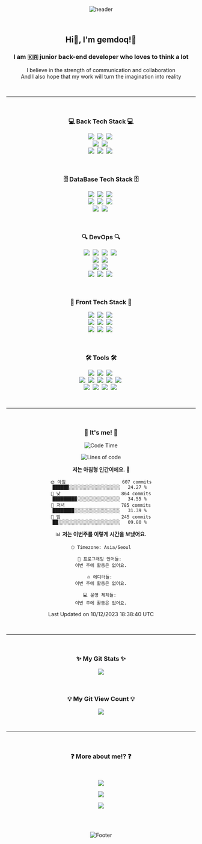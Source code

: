 <div align="center">
  
  ![header](https://capsule-render.vercel.app/api?type=cylinder&color=gradient&customColorList=1,2,3&height=150&section=header&text=HelloWorld!&fontSize=70&fontAlign=43&animation=twinkling&desc=welcome&descSize=30&descAlign=75)
  
  <br>
  
  <h2 align="center"> Hi👋, I'm gemdoq!🤗</h2>
  <h3 align="center">I am 🇰🇷 junior back-end developer who loves to think a lot</h3>
  
  <p align="center">
    I believe in the strength of communication and collaboration<br/>
  And I also hope that my work will turn the imagination into reality
  </p>
  
  <br><hr><br>
  
  <h3 align="center">💻 Back Tech Stack 💻</h3>
  
  <p align="center">
    <img src="https://img.shields.io/badge/NodeJS-339933?style=for-the-badge&logo=Node.js&logoColor=white"/>&nbsp
    <img src="https://img.shields.io/badge/Express-000000?style=for-the-badge&logo=express&logoColor=white"/>&nbsp
    <img src="https://img.shields.io/badge/NestJS-E0234E?style=for-the-badge&logo=NestJS&logoColor=white"/>&nbsp
    <br>
    <img src="https://img.shields.io/badge/JAVA-007396?style=for-the-badge&logo=java&logoColor=white"/>&nbsp
    <img src="https://img.shields.io/badge/Gradle-02303A?style=for-the-badge&logo=Gradle&logoColor=white"/>&nbsp
    <br>
    <img src="https://img.shields.io/badge/Spring-F2F4F9?style=for-the-badge&logo=Spring"/>&nbsp
    <img src="https://img.shields.io/badge/Spring Boot-F2F4F9?style=for-the-badge&logo=Spring Boot"/>&nbsp
    <img src="https://img.shields.io/badge/Spring Security-F2F4F9?style=for-the-badge&logo=Spring Security"/>&nbsp
  </p>
  
  <br>
  
  <h3 align="center">🗄️ DataBase Tech Stack 🗄️</h3>
  
  <p align="center">
    <img src="https://img.shields.io/badge/MySQL-4479A1?style=for-the-badge&logo=MySql&logoColor=white"/>&nbsp
    <img src="https://img.shields.io/badge/MariaDB-003545?style=for-the-badge&logo=mariadb&logoColor=white"/>&nbsp
    <img src="https://img.shields.io/badge/Sequelize-52B0E7?style=for-the-badge&logo=Sequelize&logoColor=white"/>&nbsp
    <br>
    <img src="https://img.shields.io/badge/Amazon DynamoDB-4053D6?style=for-the-badge&logo=Amazon DynamoDB&logoColor=white"/>&nbsp
    <img src="https://img.shields.io/badge/Amazon S3-569A31?style=for-the-badge&logo=Amazon S3&logoColor=white"/>&nbsp
    <img src="https://img.shields.io/badge/Amazon RDS-527FFF?style=for-the-badge&logo=Amazon RDS&logoColor=white"/>&nbsp
    <br>
    <img src="https://img.shields.io/badge/MongoDB-47A248?style=for-the-badge&logo=mongodb&logoColor=white"/>&nbsp
    <img src="https://img.shields.io/badge/Redis-DC382D?style=for-the-badge&logo=Redis&logoColor=white"/>&nbsp
  </p>
  
  <br>
  
  <h3 align="center">🔍 DevOps 🔍</h3>
  
  <p align="center">
    <img src="https://img.shields.io/badge/Docker-2496ED?style=for-the-badge&logo=Docker&logoColor=white"/>&nbsp
    <img src="https://img.shields.io/badge/GitHub Actions-2088FF?style=for-the-badge&logo=GitHub Actions&logoColor=white"/>&nbsp
    <img src="https://img.shields.io/badge/GitLab-333664?style=for-the-badge&logo=gitlab&logoColor=white"/>&nbsp
    <img src="https://img.shields.io/badge/Jenkins-D24939?style=for-the-badge&logo=Jenkins&logoColor=white"/>&nbsp
    <br>
    <img src="https://img.shields.io/badge/Amazon EC2-FF9900?style=for-the-badge&logo=Amazon EC2&logoColor=white"/>&nbsp
    <img src="https://img.shields.io/badge/Amazon CloudWatch-FF4F8B?style=for-the-badge&logo=Amazon CloudWatch&logoColor=white"/>&nbsp
    <br>
    <img src="https://img.shields.io/badge/Amazon Lambda-FF9900?style=for-the-badge&logo=AWS Lambda&logoColor=white"/>&nbsp
    <img src="https://img.shields.io/badge/Amazon API Gateway-FF4F8B?style=for-the-badge&logo=Amazon API Gateway&logoColor=white"/>&nbsp
    <br>
    <img src="https://img.shields.io/badge/CloudFlare-F38020?style=for-the-badge&logo=Cloudflare&logoColor=white"/>&nbsp
    <img src="https://img.shields.io/badge/Netlify-00C7B7?style=for-the-badge&logo=Netlify&logoColor=white"/>&nbsp
    <img src="https://img.shields.io/badge/Vercel-000000?style=for-the-badge&logo=Vercel&logoColor=white"/>&nbsp
  </p>
  
  <br>
  
  <h3 align="center">📱 Front Tech Stack 📱</h3>
  
  <p align="center">
    <img src="https://img.shields.io/badge/HTML-E34F26?style=for-the-badge&logo=html5&logoColor=white"/>&nbsp
    <img src="https://img.shields.io/badge/JavaScript-323330?style=for-the-badge&logo=javascript&logoColor=F7DF1E"/>&nbsp
    <img src="https://img.shields.io/badge/TypeScript-3178C6?style=for-the-badge&logo=ts-node&logoColor=white"/>&nbsp
    <br>
    <img src="https://img.shields.io/badge/React-61DAFB?style=for-the-badge&logo=React&logoColor=white"/>&nbsp
    <img src="https://img.shields.io/badge/Redux-764ABC?style=for-the-badge&logo=Redux&logoColor=white"/>&nbsp
    <img src="https://img.shields.io/badge/Flutter-02569B?style=for-the-badge&logo=Flutter&logoColor=white"/>&nbsp
    <br>
    <img src="https://img.shields.io/badge/CSS-1572B6?style=for-the-badge&logo=css3&logoColor=white"/>&nbsp
    <img src="https://img.shields.io/badge/Bootstrap-7952B3?style=for-the-badge&logo=bootstrap&logoColor=white"/>&nbsp
    <img src="https://img.shields.io/badge/Font Awesome-528DD7?style=for-the-badge&logo=fontawesome&logoColor=white"/>&nbsp
  </p>
  
  <br>
  
  <h3 align="center">🛠 Tools 🛠</h3>
  
  <p align="center">
    <img src="https://img.shields.io/badge/VSCode-007ACC?style=for-the-badge&logo=visualstudiocode&logoColor=white"/>&nbsp
    <img src="https://img.shields.io/badge/Eclipse IDE-2C2255?style=for-the-badge&logo=css3&logoColor=white"/>&nbsp
    <img src="https://img.shields.io/badge/IntelliJ_IDEA-000000?style=for-the-badge&logo=intellijidea&logoColor=white"/>&nbsp
    <br>
    <img src="https://img.shields.io/badge/Discord-5865F2?style=for-the-badge&logo=discord&logoColor=white"/>&nbsp
    <img src="https://img.shields.io/badge/Slack-4A154B?style=for-the-badge&logo=slack&logoColor=white"/>&nbsp
    <img src="https://img.shields.io/badge/Notion-000000?style=for-the-badge&logo=notion&logoColor=white"/>&nbsp
    <img src="https://img.shields.io/badge/Trello-0052CC?style=for-the-badge&logo=trello&logoColor=white"/>&nbsp
    <img src="https://img.shields.io/badge/Jira-0052CC?style=for-the-badge&logo=JiraSoftware&logoColor=white"/>&nbsp
    <br>
    <img src="https://img.shields.io/badge/GitHub-181717?style=for-the-badge&logo=github&logoColor=white"/>&nbsp
    <img src="https://img.shields.io/badge/Figma-F24E1E?style=for-the-badge&logo=Figma&logoColor=white"/>&nbsp
    <img src="https://img.shields.io/badge/Android Studio-3DDC84?style=for-the-badge&logo=androidstudio&logoColor=white"/>&nbsp
    <img src="https://img.shields.io/badge/Postman-FF6C37?style=for-the-badge&logo=Postman&logoColor=white"/>&nbsp
  </p>
  
  <br><hr><br>
  
  <h3 align="center">💪 It's me! 💪</h3>
  
<!--START_SECTION:waka-->
![Code Time](http://img.shields.io/badge/Code%20Time-158%20hrs%2041%20mins-blue)

![Lines of code](https://img.shields.io/badge/%EC%A0%80%EB%8A%94%20%EC%97%AC%ED%83%9C%EA%B9%8C%EC%A7%80%20-2.8%20million%20%EC%A4%84%EC%9D%98%20%EC%BD%94%EB%93%9C%EB%A5%BC%20%EC%9E%91%EC%84%B1%ED%96%88%EC%96%B4%EC%9A%94.-blue)

**저는 아침형 인간이에요. 🐤** 

```text
🌞 아침                     607 commits         ██████░░░░░░░░░░░░░░░░░░░   24.27 % 
🌆 낮　                     864 commits         █████████░░░░░░░░░░░░░░░░   34.55 % 
🌃 저녁                     785 commits         ████████░░░░░░░░░░░░░░░░░   31.39 % 
🌙 밤　                     245 commits         ██░░░░░░░░░░░░░░░░░░░░░░░   09.80 % 
```


📊 **저는 이번주를 이렇게 시간을 보냈어요.** 

```text
🕑︎ Timezone: Asia/Seoul

💬 프로그래밍 언어들: 
이번 주에 활동은 없어요.

🔥 에디터들: 
이번 주에 활동은 없어요.

💻 운영 체제들: 
이번 주에 활동은 없어요.
```


 Last Updated on 10/12/2023 18:38:40 UTC
<!--END_SECTION:waka-->
  
  <br><hr><br>
  
  <h3 align="center">✨ My Git Stats ✨</h3>
  
  <p align="center">
    <a href="https://github.com/gemdoq">
      <img align="center" src="https://github-readme-stats.vercel.app/api?username=gemdoq&hide=contribs&hide_title=true&show_icons=true&include_all_commits=true&theme=nord" />
    </a>
  </p>
  
  <br>
  
  <h3 align="center">💡 My Git View Count 💡</h3>
  
  <p align="center">
    <a href="https://hits.seeyoufarm.com"><img src="https://hits.seeyoufarm.com/api/count/incr/badge.svg?url=https%3A%2F%2Fgithub.com%2Fgemdoq&count_bg=%2379C83D&title_bg=%23555555&icon=&icon_color=%23E7E7E7&title=hits&edge_flat=false"/></a>
  </p>
  
  <br><hr><br>
  
  <h3 align="center">❓ More about me⁉️ ❓</h3>
  
  <br>
  
  <p align="center">
    <a href="https://gemdoq.github.io/" target="_blank"><img src="https://img.shields.io/badge/GitHub Pages-222222?style=for-the-badge&logo=GitHub Pages&logoColor=white"/></a>
  </p>
  <p align="center">
    <a href="https://www.notion.so/everforest/2-1210f2c02004471993959368728c2f3c?pvs=4" target="_blank"><img src="https://img.shields.io/badge/Notion-000000?style=for-the-badge&logo=notion&logoColor=white"/></a>
  </p>
  <p align="center">
    <a href="mailto:gemdoq@gmail.com" target="_blank"><img src="https://img.shields.io/badge/gemdoq@gmail.com-EA4335?style=for-the-badge&logo=Gmail&logoColor=white"/></a>
  </p>
  
  <br>
  <br>
  
  ![Footer](https://capsule-render.vercel.app/api?type=waving&color=gradient&customColorList=1,2,3&height=170&section=footer)

</div>
